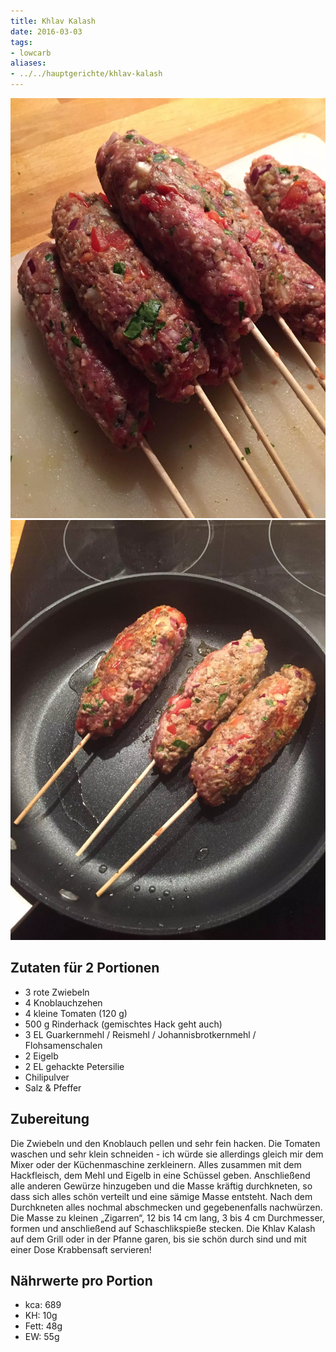 ```yaml
---
title: Khlav Kalash
date: 2016-03-03
tags:
- lowcarb
aliases:
- ../../hauptgerichte/khlav-kalash
---
```


![](/img/khlav-kalash-1.webp)
![](/img/khlav-kalash-2.webp)

## Zutaten für 2 Portionen
- 3 rote Zwiebeln
- 4 Knoblauchzehen
- 4 kleine Tomaten (120 g)
- 500 g Rinderhack (gemischtes Hack geht auch)
- 3 EL Guarkernmehl / Reismehl / Johannisbrotkernmehl / Flohsamenschalen
- 2 Eigelb
- 2 EL gehackte Petersilie
- Chilipulver
- Salz & Pfeffer

## Zubereitung
Die Zwiebeln und den Knoblauch pellen und sehr fein hacken. Die Tomaten waschen und sehr klein schneiden - ich würde sie allerdings gleich mir dem Mixer oder der Küchenmaschine zerkleinern. Alles zusammen mit dem Hackfleisch, dem Mehl und Eigelb in eine Schüssel geben.
Anschließend alle anderen Gewürze hinzugeben und die Masse kräftig durchkneten, so dass sich alles schön verteilt und eine sämige Masse entsteht. Nach dem Durchkneten alles nochmal abschmecken und gegebenenfalls nachwürzen.
Die Masse zu kleinen „Zigarren“, 12 bis 14 cm lang, 3 bis 4 cm Durchmesser, formen und anschließend auf Schaschlikspieße stecken.
Die Khlav Kalash auf dem Grill oder in der Pfanne garen, bis sie schön durch sind und mit einer Dose Krabbensaft servieren!

## Nährwerte pro Portion
- kca:  689
- KH:    10g
- Fett:  48g
- EW:    55g
